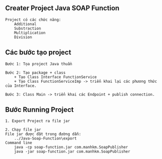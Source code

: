 ## Creater Project Java SOAP Function
	Project có các chức năng:
		Additional
		Substraction
		Multiplication
		Division
		

## Các bước tạo project
	Bước 1: Tọa project Java thuần
	
	Bước 2: Tạo package + class
		+ Tạo Class Interface FunctionService
		+ Tạo Class FunctionServiceImp -> triển khai lại các phương thức của Interface.
		
	Bước 3: Class Main -> triển khai các Endpoint + publish connection.
	

## Bước Running Project
	1. Export Project ra file jar
	
	2. Chạy file jar
	File jar được đặt trong đường dẫn:
		../Java-Soap-Function\export
	Command line
		java -cp soap-function.jar com.manhkm.SoapPublisher
		java -jar soap-function.jar com.manhkm.SoapPublisher
